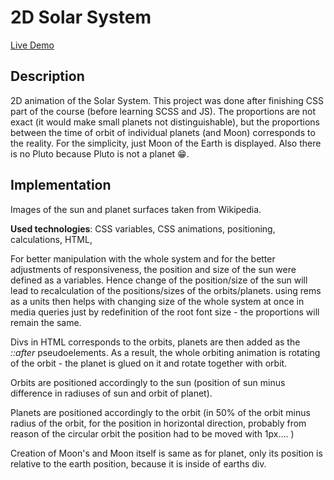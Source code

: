# 2D Solar System

[Live Demo](https://alice-rez.github.io/2D-Solar-System/)

## Description

2D animation of the Solar System. This project was done after finishing CSS part of the course (before learning SCSS and JS). The proportions are not exact (it would make small planets not distinguishable), but the proportions between the time of orbit of individual planets (and Moon) corresponds to the reality. For the simplicity, just Moon of the Earth is displayed. Also there is no Pluto because Pluto is not a planet :grin:.

## Implementation

Images of the sun and planet surfaces taken from Wikipedia.

**Used technologies**: CSS variables, CSS animations, positioning, calculations, HTML,

For better manipulation with the whole system and for the better adjustments of responsiveness, the position and size of the sun were defined as a variables. Hence change of the position/size of the sun will lead to recalculation of the positions/sizes of the orbits/planets. using rems as a units then helps with changing size of the whole system at once in media queries just by redefinition of the root font size - the proportions will remain the same.

Divs in HTML corresponds to the orbits, planets are then added as the _::after_ pseudoelements. As a result, the whole orbiting animation is rotating of the orbit - the planet is glued on it and rotate together with orbit.

Orbits are positioned accordingly to the sun (position of sun minus difference in radiuses of sun and orbit of planet).

Planets are positioned accordingly to the orbit (in 50% of the orbit minus radius of the orbit, for the position in horizontal direction, probably from reason of the circular orbit the position had to be moved with 1px.... )

Creation of Moon's and Moon itself is same as for planet, only its position is relative to the earth position, because it is inside of earths div.

